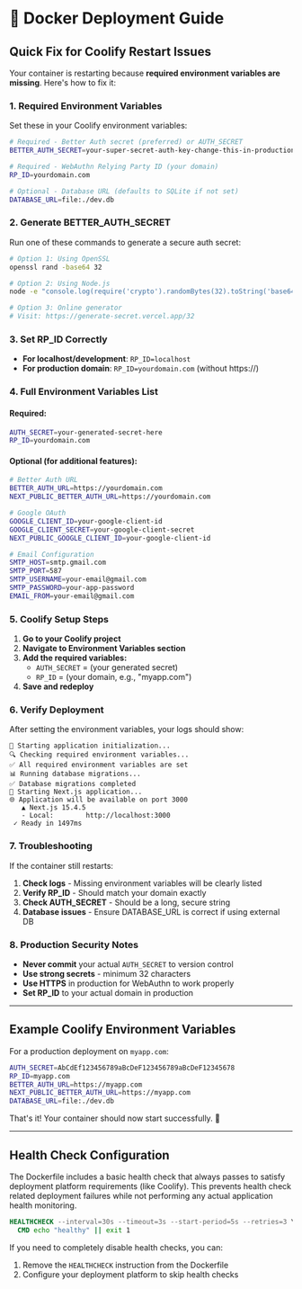 # 🐳 Docker Deployment Guide

## Quick Fix for Coolify Restart Issues

Your container is restarting because **required environment variables are missing**. Here's how to fix it:

### 1. Required Environment Variables

Set these in your Coolify environment variables:

```bash
# Required - Better Auth secret (preferred) or AUTH_SECRET
BETTER_AUTH_SECRET=your-super-secret-auth-key-change-this-in-production

# Required - WebAuthn Relying Party ID (your domain)
RP_ID=yourdomain.com

# Optional - Database URL (defaults to SQLite if not set)
DATABASE_URL=file:./dev.db
```

### 2. Generate BETTER_AUTH_SECRET

Run one of these commands to generate a secure auth secret:

```bash
# Option 1: Using OpenSSL
openssl rand -base64 32

# Option 2: Using Node.js
node -e "console.log(require('crypto').randomBytes(32).toString('base64'))"

# Option 3: Online generator
# Visit: https://generate-secret.vercel.app/32
```

### 3. Set RP_ID Correctly

- **For localhost/development**: `RP_ID=localhost`
- **For production domain**: `RP_ID=yourdomain.com` (without https://)

### 4. Full Environment Variables List

#### Required:
```bash
AUTH_SECRET=your-generated-secret-here
RP_ID=yourdomain.com
```

#### Optional (for additional features):
```bash
# Better Auth URL
BETTER_AUTH_URL=https://yourdomain.com
NEXT_PUBLIC_BETTER_AUTH_URL=https://yourdomain.com

# Google OAuth
GOOGLE_CLIENT_ID=your-google-client-id
GOOGLE_CLIENT_SECRET=your-google-client-secret
NEXT_PUBLIC_GOOGLE_CLIENT_ID=your-google-client-id

# Email Configuration
SMTP_HOST=smtp.gmail.com
SMTP_PORT=587
SMTP_USERNAME=your-email@gmail.com
SMTP_PASSWORD=your-app-password
EMAIL_FROM=your-email@gmail.com
```

### 5. Coolify Setup Steps

1. **Go to your Coolify project**
2. **Navigate to Environment Variables section**
3. **Add the required variables:**
   - `AUTH_SECRET` = (your generated secret)
   - `RP_ID` = (your domain, e.g., "myapp.com")
4. **Save and redeploy**

### 6. Verify Deployment

After setting the environment variables, your logs should show:

```
🚀 Starting application initialization...
🔍 Checking required environment variables...
✅ All required environment variables are set
📊 Running database migrations...
✅ Database migrations completed
🌟 Starting Next.js application...
🌐 Application will be available on port 3000
   ▲ Next.js 15.4.5
   - Local:        http://localhost:3000
 ✓ Ready in 1497ms
```



### 7. Troubleshooting

If the container still restarts:

1. **Check logs** - Missing environment variables will be clearly listed
2. **Verify RP_ID** - Should match your domain exactly
3. **Check AUTH_SECRET** - Should be a long, secure string
4. **Database issues** - Ensure DATABASE_URL is correct if using external DB

### 8. Production Security Notes

- **Never commit** your actual `AUTH_SECRET` to version control
- **Use strong secrets** - minimum 32 characters
- **Use HTTPS** in production for WebAuthn to work properly
- **Set RP_ID** to your actual domain in production

---

## Example Coolify Environment Variables

For a production deployment on `myapp.com`:

```bash
AUTH_SECRET=AbCdEf123456789aBcDeF123456789aBcDeF12345678
RP_ID=myapp.com
BETTER_AUTH_URL=https://myapp.com
NEXT_PUBLIC_BETTER_AUTH_URL=https://myapp.com
DATABASE_URL=file:./dev.db
```

That's it! Your container should now start successfully. 🎉

---

## Health Check Configuration

The Dockerfile includes a basic health check that always passes to satisfy deployment platform requirements (like Coolify). This prevents health check related deployment failures while not performing any actual application health monitoring.

```dockerfile
HEALTHCHECK --interval=30s --timeout=3s --start-period=5s --retries=3 \
  CMD echo "healthy" || exit 1
```

If you need to completely disable health checks, you can:
1. Remove the `HEALTHCHECK` instruction from the Dockerfile
2. Configure your deployment platform to skip health checks
